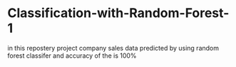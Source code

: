 # Classification-with-Random-Forest-1

 in this repostery  project company sales data predicted by using random forest classifer and accuracy of the is 100% 
 
